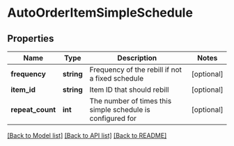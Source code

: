 # AutoOrderItemSimpleSchedule

## Properties
Name | Type | Description | Notes
------------ | ------------- | ------------- | -------------
**frequency** | **string** | Frequency of the rebill if not a fixed schedule | [optional] 
**item_id** | **string** | Item ID that should rebill | [optional] 
**repeat_count** | **int** | The number of times this simple schedule is configured for | [optional] 

[[Back to Model list]](../README.md#documentation-for-models) [[Back to API list]](../README.md#documentation-for-api-endpoints) [[Back to README]](../README.md)


